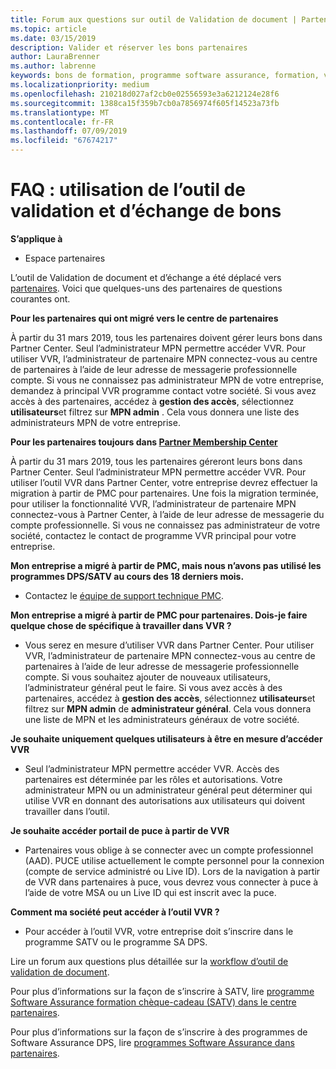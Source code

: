 ```yaml
---
title: Forum aux questions sur outil de Validation de document | Partenaires
ms.topic: article
ms.date: 03/15/2019
description: Valider et réserver les bons partenaires
author: LauraBrenner
ms.author: labrenne
keywords: bons de formation, programme software assurance, formation, valider les bons, chèque-cadeau de réserve
ms.localizationpriority: medium
ms.openlocfilehash: 210218d027af2cb0e02556593e3a6212124e28f6
ms.sourcegitcommit: 1388ca15f359b7cb0a7856974f605f14523a73fb
ms.translationtype: MT
ms.contentlocale: fr-FR
ms.lasthandoff: 07/09/2019
ms.locfileid: "67674217"
---
```

# <a name="faq-using-the-voucher-validation-and-redemption-tool"></a>FAQ : utilisation de l’outil de validation et d’échange de bons 

**S’applique à**

- Espace partenaires

L’outil de Validation de document et d’échange a été déplacé vers [partenaires](https://partner.microsoft.com/en-us/pcv/dashboard/overview). Voici que quelques-uns des partenaires de questions courantes ont. 

**Pour les partenaires qui ont migré vers le centre de partenaires**

 À partir du 31 mars 2019, tous les partenaires doivent gérer leurs bons dans Partner Center. Seul l’administrateur MPN permettre accéder VVR. Pour utiliser VVR, l’administrateur de partenaire MPN connectez-vous au centre de partenaires à l’aide de leur adresse de messagerie professionnelle compte. Si vous ne connaissez pas administrateur MPN de votre entreprise, demandez à principal VVR programme contact votre société.  Si vous avez accès à des partenaires, accédez à **gestion des accès**, sélectionnez **utilisateurs**et filtrez sur **MPN admin** . Cela vous donnera une liste des administrateurs MPN de votre entreprise.  

**Pour les partenaires toujours dans [Partner Membership Center](https://partner.microsoft.com/)**

À partir du 31 mars 2019, tous les partenaires géreront leurs bons dans Partner Center. Seul l’administrateur MPN permettre accéder VVR. Pour utiliser l’outil VVR dans Partner Center, votre entreprise devrez effectuer la migration à partir de PMC pour partenaires. Une fois la migration terminée, pour utiliser la fonctionnalité VVR, l’administrateur de partenaire MPN connectez-vous à Partner Center, à l’aide de leur adresse de messagerie du compte professionnelle. Si vous ne connaissez pas administrateur de votre société, contactez le contact de programme VVR principal pour votre entreprise.  


**Mon entreprise a migré à partir de PMC, mais nous n’avons pas utilisé les programmes DPS/SATV au cours des 18 derniers mois.**

- Contactez le [équipe de support technique PMC](mailto:proghelp@microsoft.com). 


**Mon entreprise a migré à partir de PMC pour partenaires. Dois-je faire quelque chose de spécifique à travailler dans VVR ?** 

- Vous serez en mesure d’utiliser VVR dans Partner Center.  Pour utiliser VVR, l’administrateur de partenaire MPN connectez-vous au centre de partenaires à l’aide de leur adresse de messagerie professionnelle compte. Si vous souhaitez ajouter de nouveaux utilisateurs, l’administrateur général peut le faire. Si vous avez accès à des partenaires, accédez à **gestion des accès**, sélectionnez **utilisateurs**et filtrez sur **MPN admin** de **administrateur général**. Cela vous donnera une liste de MPN et les administrateurs généraux de votre société.  

**Je souhaite uniquement quelques utilisateurs à être en mesure d’accéder VVR**

- Seul l’administrateur MPN permettre accéder VVR. Accès des partenaires est déterminée par les rôles et autorisations. Votre administrateur MPN ou un administrateur général peut déterminer qui utilise VVR en donnant des autorisations aux utilisateurs qui doivent travailler dans l’outil.

**Je souhaite accéder portail de puce à partir de VVR**

- Partenaires vous oblige à se connecter avec un compte professionnel (AAD).  PUCE utilise actuellement le compte personnel pour la connexion (compte de service administré ou Live ID).  Lors de la navigation à partir de VVR dans partenaires à puce, vous devrez vous connecter à puce à l’aide de votre MSA ou un Live ID qui est inscrit avec la puce.

**Comment ma société peut accéder à l’outil VVR ?**

- Pour accéder à l’outil VVR, votre entreprise doit s’inscrire dans le programme SATV ou le programme SA DPS.

Lire un forum aux questions plus détaillée sur la [workflow d’outil de validation de document](https://query.prod.cms.rt.microsoft.com/cms/api/am/binary/RE3kz5o).

Pour plus d’informations sur la façon de s’inscrire à SATV, lire [programme Software Assurance formation chèque-cadeau (SATV) dans le centre partenaires](software-assurance-satv.md).

Pour plus d’informations sur la façon de s’inscrire à des programmes de Software Assurance DPS, lire [programmes Software Assurance dans partenaires](software-assurance-dps.md).
